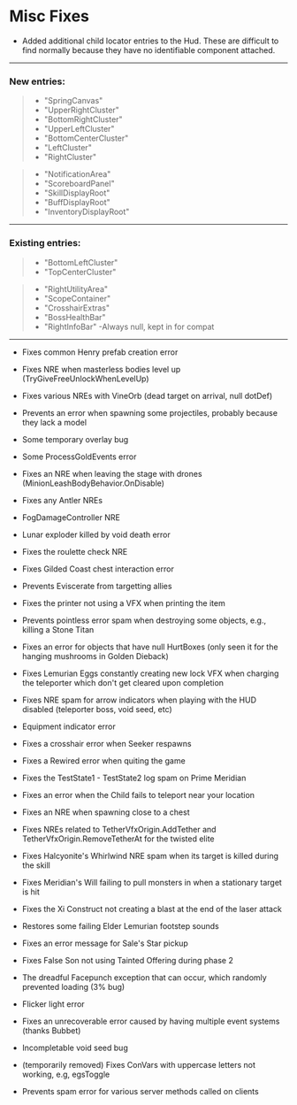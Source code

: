 # Misc Fixes

- Added additional child locator entries to the Hud. These are difficult to find normally because they have no identifiable component attached.

---

### New entries:

> - "SpringCanvas"
> - "UpperRightCluster"
> - "BottomRightCluster"
> - "UpperLeftCluster"
> - "BottomCenterCluster"
> - "LeftCluster"
> - "RightCluster"

> - "NotificationArea"
> - "ScoreboardPanel"
> - "SkillDisplayRoot"
> - "BuffDisplayRoot"
> - "InventoryDisplayRoot"

---

### Existing entries:

> - "BottomLeftCluster"
> - "TopCenterCluster"


> - "RightUtilityArea"
> - "ScopeContainer"
> - "CrosshairExtras"
> - "BossHealthBar"
> - "RightInfoBar" -Always null, kept in for compat

---

- Fixes common Henry prefab creation error
- Fixes NRE when masterless bodies level up (TryGiveFreeUnlockWhenLevelUp)
- Fixes various NREs with VineOrb (dead target on arrival, null dotDef)
- Prevents an error when spawning some projectiles, probably because they lack a model
- Some temporary overlay bug
- Some ProcessGoldEvents error
- Fixes an NRE when leaving the stage with drones (MinionLeashBodyBehavior.OnDisable)
- Fixes any Antler NREs
- FogDamageController NRE
- Lunar exploder killed by void death error
- Fixes the roulette check NRE
- Fixes Gilded Coast chest interaction error
- Prevents Eviscerate from targetting allies
- Fixes the printer not using a VFX when printing the item
- Prevents pointless error spam when destroying some objects, e.g., killing a Stone Titan
- Fixes an error for objects that have null HurtBoxes (only seen it for the hanging mushrooms in Golden Dieback)
- Fixes Lemurian Eggs constantly creating new lock VFX when charging the teleporter which don't get cleared upon completion
- Fixes NRE spam for arrow indicators when playing with the HUD disabled (teleporter boss, void seed, etc)
- Equipment indicator error
- Fixes a crosshair error when Seeker respawns
- Fixes a Rewired error when quiting the game
- Fixes the TestState1 - TestState2 log spam on Prime Meridian
- Fixes an error when the Child fails to teleport near your location
- Fixes an NRE when spawning close to a chest
- Fixes NREs related to TetherVfxOrigin.AddTether and TetherVfxOrigin.RemoveTetherAt for the twisted elite
- Fixes Halcyonite's Whirlwind NRE spam when its target is killed during the skill
- Fixes Meridian's Will failing to pull monsters in when a stationary target is hit
- Fixes the Xi Construct not creating a blast at the end of the laser attack

- Restores some failing Elder Lemurian footstep sounds
- Fixes an error message for Sale's Star pickup
- Fixes False Son not using Tainted Offering during phase 2

- The dreadful Facepunch exception that can occur, which randomly prevented loading (3% bug)
- Flicker light error
- Fixes an unrecoverable error caused by having multiple event systems (thanks Bubbet)
- Incompletable void seed bug
- (temporarily removed) Fixes ConVars with uppercase letters not working, e.g, egsToggle

- Prevents spam error for various server methods called on clients